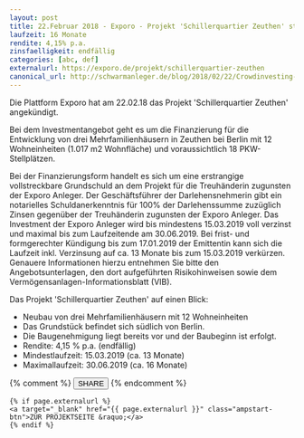 ```yaml
---
layout: post
title: 22.Februar 2018 - Exporo - Projekt 'Schillerquartier Zeuthen' startet in Kürze
laufzeit: 16 Monate
rendite: 4,15% p.a.
zinsfaelligkeit: endfällig
categories: [abc, def]
externalurl: https://exporo.de/projekt/schillerquartier-zeuthen
canonical_url: http://schwarmanleger.de/blog/2018/02/22/Crowdinvesting-Exporo-schillerquartier-zeuthen.html
---
```


<p>Die Plattform Exporo hat am 22.02.18 das Projekt 'Schillerquartier Zeuthen' angekündigt.</p>

<p>Bei dem Investmentangebot geht es um die Finanzierung für die Entwicklung von drei Mehrfamilienhäusern in Zeuthen bei Berlin mit 12 Wohneinheiten (1.017 m2 Wohnfläche) und voraussichtlich 18 PKW-Stellplätzen.

Bei der Finanzierungsform handelt es sich um eine erstrangige vollstreckbare Grundschuld an dem Projekt für die Treuhänderin zugunsten der Exporo Anleger.
Der Geschäftsführer der Darlehensnehmerin gibt ein notarielles Schuldanerkenntnis für 100% der Darlehenssumme zuzüglich Zinsen gegenüber der Treuhänderin zugunsten der Exporo Anleger.
Das Investment der Exporo Anleger wird bis mindestens 15.03.2019 voll verzinst und maximal bis zum Laufzeitende am 30.06.2019. Bei frist- und formgerechter Kündigung bis zum 17.01.2019 der Emittentin kann sich die Laufzeit inkl. Verzinsung auf ca. 13 Monate bis zum 15.03.2019 verkürzen. 
Genauere Informationen hierzu entnehmen Sie bitte den Angebotsunterlagen, den dort aufgeführten Risikohinweisen sowie dem Vermögensanlagen-Informationsblatt (VIB).
</p>

<p>Das Projekt 'Schillerquartier Zeuthen' auf einen Blick:</p>
<ul>
    <li>Neubau von drei Mehrfamilienhäusern mit 12 Wohneinheiten</li>
    <li>Das Grundstück befindet sich südlich von Berlin.</li>
    <li>Die Baugenehmigung liegt bereits vor und der Baubeginn ist erfolgt.</li>
    <li>Rendite: 4,15 % p.a. (endfällig)</li>
	<li>Mindestlaufzeit: 15.03.2019 (ca. 13 Monate)</li>
	<li>Maximallaufzeit: 30.06.2019 (ca. 16 Monate)</li>
</ul>

<div class="blogbottom">
    {% comment %}
    <button>SHARE</button>
    {% endcomment %}

    {% if page.externalurl %}
    <a target="_blank" href="{{ page.externalurl }}" class="ampstart-btn">ZUR PROJEKTSEITE &raquo;</a>
    {% endif %}
    
</div>
